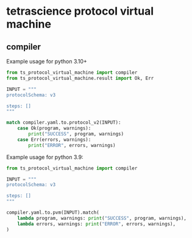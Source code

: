 # tetrascience protocol virtual machine

## compiler

Example usage for python 3.10+

```python
from ts_protocol_virtual_machine import compiler
from ts_protocol_virtual_machine.result import Ok, Err

INPUT = """
protocolSchema: v3

steps: []
"""

match compiler.yaml.to.protocol_v2(INPUT):
    case Ok(program, warnings):
        print("SUCCESS", program, warnings)
    case Err(errors, warnings):
        print("ERROR", errors, warnings)
```

Example usage for python 3.9:

```python
from ts_protocol_virtual_machine import compiler

INPUT = """
protocolSchema: v3

steps: []
"""

compiler.yaml.to.pvm(INPUT).match(
    lambda program, warnings: print("SUCCESS", program, warnings),
    lambda errors, warnings: print("ERROR", errors, warnings),
)
```
